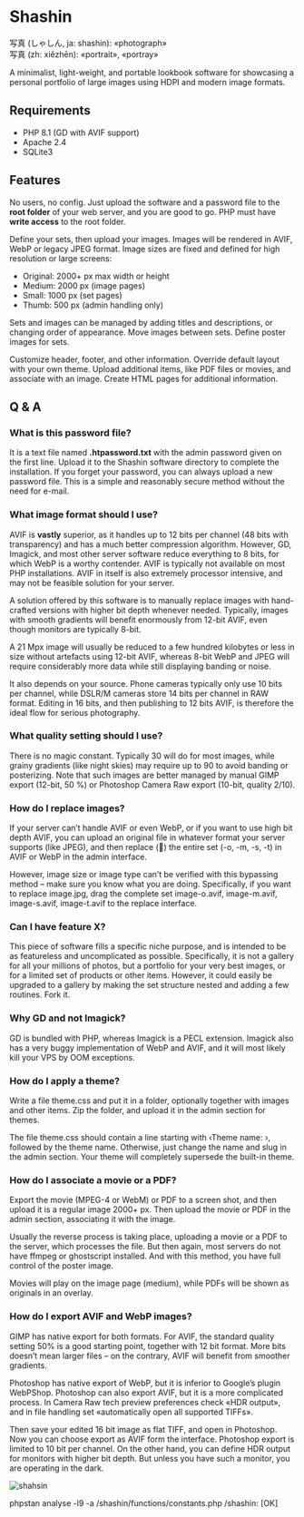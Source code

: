 # Shashin

写真 (しゃしん, ja: shashin): «photograph»<br />
写真 (zh: xiězhēn): «portrait», «portray»<br />  

A minimalist, light-weight, and portable lookbook software for showcasing a personal portfolio of large images using HDPI and modern image formats.

## Requirements

* PHP 8.1 (GD with AVIF support)
* Apache 2.4
* SQLite3

## Features

No users, no config. Just upload the software and a password file to the **root folder** of your web server, and you are good to go. PHP must have **write access** to the root folder.

Define your sets, then upload your images. Images will be rendered in AVIF, WebP or legacy JPEG format. Image sizes are fixed and defined for high resolution or large screens:

* Original: 2000+ px max width or height
* Medium: 2000 px (image pages)
* Small: 1000 px (set pages)
* Thumb: 500 px (admin handling only)

Sets and images can be managed by adding titles and descriptions, or changing order of appearance. Move images between sets. Define poster images for sets.

Customize header, footer, and other information. Override default layout with your own theme. Upload additional items, like PDF files or movies, and associate with an image. Create HTML pages for additional information.

## Q & A

### What is this password file?

It is a text file named **.htpassword.txt** with the admin password given on the first line. Upload it to the Shashin software directory to complete the installation. If you forget your password, you can always upload a new password file. This is a simple and reasonably secure method without the need for e-mail.

### What image format should I use?

AVIF is **vastly** superior, as it handles up to 12 bits per channel (48 bits with transparency) and has a much better compression algorithm. However, GD, Imagick, and most other server software reduce everything to 8 bits, for which WebP is a worthy contender. AVIF is typically not available on most PHP installations. AVIF in itself is also extremely processor intensive, and may not be feasible solution for your server.

A solution offered by this software is to manually replace images with hand-crafted versions with higher bit depth whenever needed. Typically, images with smooth gradients will benefit enormously from 12-bit AVIF, even though monitors are typically 8-bit.

A 21 Mpx image will usually be reduced to a few hundred kilobytes or less in size without artefacts using 12-bit AVIF, whereas 8-bit WebP and JPEG will require considerably more data while still displaying banding or noise.

It also depends on your source. Phone cameras typically only use 10 bits per channel, while DSLR/M cameras store 14 bits per channel in RAW format. Editing in 16 bits, and then publishing to 12 bits AVIF, is therefore the ideal flow for serious photography.

### What quality setting should I use?

There is no magic constant. Typically 30 will do for most images, while grainy gradients (like night skies) may require up to 90 to avoid banding or posterizing. Note that such images are better managed by manual GIMP export (12-bit, 50 %) or Photoshop Camera Raw export (10-bit, quality 2/10).

### How do I replace images?

If your server can’t handle AVIF or even WebP, or if you want to use high bit depth AVIF, you can upload an original file in whatever format your server supports (like JPEG), and then replace (🔄) the entire set (-o, -m, -s, -t) in AVIF or WebP in the admin interface.

However, image size or image type can’t be verified with this bypassing method – make sure you know what you are doing. Specifically, if you want to replace image.jpg, drag the complete set image-o.avif, image-m.avif, image-s.avif, image-t.avif to the replace interface.

### Can I have feature X?

This piece of software fills a specific niche purpose, and is intended to be as featureless and uncomplicated as possible. Specifically, it is not a gallery for all your millions of photos, but a portfolio for your very best images, or for a limited set of products or other items. However, it could easily be upgraded to a gallery by making the set structure nested and adding a few routines. Fork it.

### Why GD and not Imagick?

GD is bundled with PHP, whereas Imagick is a PECL extension. Imagick also has a very buggy implementation of WebP and AVIF, and it will most likely kill your VPS by OOM exceptions.

### How do I apply a theme?

Write a file theme.css and put it in a folder, optionally together with images and other items. Zip the folder, and upload it in the admin section for themes.

The file theme.css should contain a line starting with ‹Theme name: ›, followed by the theme name. Otherwise, just change the name and slug in the admin section. Your theme will completely supersede the built-in theme.

### How do I associate a movie or a PDF?

Export the movie (MPEG-4 or WebM) or PDF to a screen shot, and then upload it is a regular image 2000+ px. Then upload the movie or PDF in the admin section, associating it with the image.

Usually the reverse process is taking place, uploading a movie or a PDF to the server, which processes the file. But then again, most servers do not have ffmpeg or ghostscript installed. And with this method, you have full control of the poster image.

Movies will play on the image page (medium), while PDFs will be shown as originals in an overlay.

### How do I export AVIF and WebP images?

GIMP has native export for both formats. For AVIF, the standard quality setting 50% is a good starting point, together with 12 bit format. More bits doesn’t mean larger files – on the contrary, AVIF will benefit from smoother gradients.

Photoshop has native export of WebP, but it is inferior to Google’s plugin WebPShop. Photoshop can also export AVIF, but it is a more complicated process. In Camera Raw tech preview preferences check «HDR output», and in file handling set «automatically open all supported TIFFs».

Then save your edited 16 bit image as flat TIFF, and open in Photoshop. Now you can choose export as AVIF form the interface. Photoshop export is limited to 10 bit per channel. On the other hand, you can define HDR output for monitors with higher bit depth. But unless you have such a monitor, you are operating in the dark.

![shahsin](https://github.com/dougherty-dev/shashin/assets/71740645/a43361cd-ad63-40a0-940f-5ae3eb71fa07)

phpstan analyse -l9 -a /shashin/functions/constants.php /shashin: [OK]
